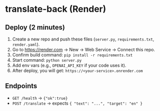 
# translate-back (Render)

## Deploy (2 minutes)
1. Create a new repo and push these files (`server.py`, `requirements.txt`, `render.yaml`).
2. Go to https://render.com → New → Web Service → Connect this repo.
3. Confirm build command: `pip install -r requirements.txt`
4. Start command: `python server.py`
5. Add env vars (e.g., `OPENAI_API_KEY` if your code uses it).
6. After deploy, you will get: `https://<your-service>.onrender.com`

## Endpoints
- `GET /health` → `{"ok":true}`
- `POST /translate` → expects `{ "text": "...", "target": "en" }`
